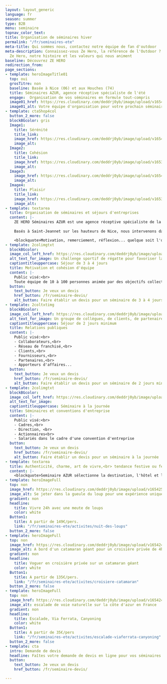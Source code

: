 ```yaml
---
layout: layout_generic
language: fr
season: summer
type: B2B
menu: seminaire
topnav_color_text: 
title: Organisation de séminaires hiver
permalink: "/fr/seminaires-ete"
meta-title: Qui sommes nous, contactez notre équipe de fan d'outdoor
meta-description: Connaissez-vous Ze Hero, la référence de l'Outdoor ? Découvrez l'équipe
  Ze Hero, notre histoire et les valeurs qui nous animent
baseline: Découvrez ZE HERO
redirection_from:
page_sections:
- template: heroImageTitle01
  top: oui
  grosTitre: non
  baseline: Basée à Nice (06) et aux Houches (74)
  title: Séminaires AZUR, agence réceptive spécialiste de l'été
  engage:  Organisation de vos séminaires en formule tout-compris
  image01_href: https://res.cloudinary.com/deddrj0yb/image/upload/v1654010009/website/Seminaires/ete/constantin-QRXxMSin654-unsplash.jpg
  image01_alt: Votre équipe d'organisation pour votre prochain séminaire d'entreprise
- template: ctaShop4col
  button_2_more: false
  blockBGcolor: gris
  Image1:
    title: Sérénité
    title_link:
    image_href: https://res.cloudinary.com/deddrj0yb/image/upload/v1654015684/website/Seminaires/ete/matthieu-joannon-SsA6JKybujo-unsplash.jpg
    image_alt:
  Image2:
    title: Cohésion
    title_link:
    image_href: https://res.cloudinary.com/deddrj0yb/image/upload/v1653043317/website/Seminaires/workshop/IMG_0263.jpg
    image_alt:
  Image3:
    image_href: https://res.cloudinary.com/deddrj0yb/image/upload/v1654015718/website/Seminaires/ete/thomas-despeyroux-2aGaN2oDPQI-unsplash.jpg
    image_alt:
  Image4:
    title: Plaisir
    title_link:
    image_href: https://res.cloudinary.com/deddrj0yb/image/upload/v1653043320/website/Seminaires/workshop/IMG_0286.jpg
    image_alt:
- template: textarea
  title: Organisation de séminaires et séjours d'entreprises
  content: |-
    ZE HERO Séminaires AZUR est une agence réceptive spécialiste de la Haute-Savoie, de la Provence, des Alpes du Sud et de la Côte d'Azur, qui organise vos séminaires : conseils, animation de groupe et réservation de séjour en formule "tout-compris" (hébergement, activités, logistique). 
    
    Basés à Saint-Jeannet sur les hauteurs de Nice, nous intervenons dans les villes, villages et stations balnéaires du littoral depuis 2005 et avec un nouveau camp de base aux Houches pour vos séminaires montagnards.

    <blockquote>Motivation, remerciement, réflexion... quelque soit l'objectif du projet, Seminaire AZUR est la garantie d'un séjour réussi et d'émotions partagées.</blockquote>
- template: 2colimgtxt
  blockBGcolor: 
  image_col_left_href: https://res.cloudinary.com/deddrj0yb/image/upload/c_lfill,h_600,w_600/v1653030711/website/Seminaires/ete/yoksel-zok-yp96m5gyiXQ-unsplash.jpg
  alt_text_for_image: Un challenge sportif de régatte pour favoriser la cohésion d'équipe et l'entraide
  captiontitleuppercase: Séjour de 3 à 4 jours
  title: Motivation et cohésion d'équipe
  content: |- 
    Public visé:<br>
    Toute équipe de 10 à 100 personnes animée par des objectifs collectifs à atteindre (commerciaux, service d'une entreprise, administration...)
  button:
    text_button: Je veux un devis
    href_button: /fr/seminaire-devis/
    alt_button: Faire établir un devis pour un séminaire de 3 à 4 jours
- template: 2coltxtimg
  blockBGcolor: 
  image_col_left_href: https://res.cloudinary.com/deddrj0yb/image/upload/c_fill,h_600,w_600/v1653030860/website/Seminaires/ete/jakob-dalbjorn-cuKJre3nyYc-unsplash.jpg
  alt_text_for_image: Un groupe de collègues, de clients, de partenaire en relations publiques lors d'un sémianire d'entreprise
  captiontitleuppercase: Séjour de 2 jours minimum
  title: Relations publiques
  content: |- 
    Public visé:<br>
    - Collaborateurs,<br>
    - Réseau de franchisé,<br>
    - Clients,<br>
    - Fournisseurs,<br>
    - Partenaires,<br>
    - Apporteurs d'affaires...
  button:
    text_button: Je veux un devis
    href_button: /fr/seminaire-devis/
    alt_button: Faire établir un devis pour un séminaire de 2 jours minimum
- template: 2colimgtxt
  blockBGcolor: 
  image_col_left_href: https://res.cloudinary.com/deddrj0yb/image/upload/c_fill,h_600,w_600/v1650905007/website/Seminaires/ete/stephen-leonardi-bpe5wCyKMbU-unsplash.jpg
  alt_text_for_image: 
  captiontitleuppercase: Séminaire à la journée
  title: Séminaires et conventions d'entreprise
  content: |- 
    Public visé:<br>
    - Cadres,<br>
    - Direction, <br>
    - Actionnaires<br>
    - Salariés dans le cadre d'une convention d'entreprise
  button:
    text_button: Je veux un devis
    href_button: /fr/seminaire-devis/
    alt_button: Faire établir un devis pour un séminaire à la journée
- template: textarea
  title: Authenticité, charme, art de vivre,<br> tendance festive ou féérie du littoral... 
  content: |-
    <blockquote>Seminaire AZUR sélectionne la destination, l'hôtel et les animations pour un séjour en parfaite adéquation avec le projet et l'entreprise.</blockquote>
- template: heroImageFull
  top: non
  image_href: https://res.cloudinary.com/deddrj0yb/image/upload/v1654251646/website/Seminaires/ete/thomas-bonometti-dtfyRuKG7UY-unsplash.jpg
  image_alt: Se jeter dans la gueule du loup pour une expérience unique !!!
  gradient: non
  headline:
    title: Vivre 24h avec une meute de loups
    color: white
  Button1:
    title: A partir de 149€/pers.
    link: "/fr/seminaires-ete/activites/nuit-des-loups"
  button_2_more: false
- template: heroImageFull
  top: non
  image_href: https://res.cloudinary.com/deddrj0yb/image/upload/v1654242591/website/Seminaires/ete/mike-swigunski-XClsGH4JuhA-unsplash.jpg
  image_alt: A bord d'un catamaran géant pour un croisière privée de 4h
  gradient: non
  headline:
    title: Voguer en croisière privée sur un catamaran géant
    color: white
  Button1:
    title: A partir de 135€/pers.
    link: "/fr/seminaires-ete/activites/croisiere-catamaran"
  button_2_more: false
- template: heroImageFull
  top: non
  image_href: https://res.cloudinary.com/deddrj0yb/image/upload/v1654249284/website/Seminaires/ete/patrick-hendry-w5hNCbJfX3w-unsplash.jpg
  image_alt: escalade de voie naturelle sur la côte d'azur en France
  gradient: non
  headline:
    title: Escalade, Via Ferrata, Canyoning
    color: white
  Button1:
    title: A partir de 35€/pers
    link: "/fr/seminaires-ete/activites/escalade-viaferrata-canyoning"
  button_2_more: false
- template: cta
  intro: Demande de devis
  headline: Faîtes votre demande de devis en ligne pour vos séminaires hiver ou été
  button:
    text_button: Je veux un devis
    href_button: /fr/seminaire-devis/

---
```

